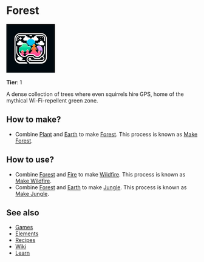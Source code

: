 # Forest

![](../images/item.forest.png)

**Tier**: 1

A dense collection of trees where even squirrels hire GPS, home of the mythical Wi-Fi-repellent green zone.

## How to make?

* Combine [Plant](/wiki/elements/plant) and [Earth](/wiki/elements/earth) to make [Forest](/wiki/elements/forest). This process is known as [Make Forest](/wiki/recipes/make-forest).

## How to use?

* Combine [Forest](/wiki/elements/forest) and [Fire](/wiki/elements/fire) to make [Wildfire](/wiki/elements/wildfire). This process is known as [Make Wildfire](/wiki/recipes/make-wildfire).
* Combine [Forest](/wiki/elements/forest) and [Earth](/wiki/elements/earth) to make [Jungle](/wiki/elements/jungle). This process is known as [Make Jungle](/wiki/recipes/make-jungle).

## See also

* [Games](/wiki/games)
* [Elements](/wiki/elements)
* [Recipes](/wiki/recipes)
* [Wiki](/wiki/index)
* [Learn](/learn/index)